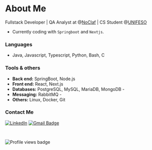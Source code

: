 # About Me 

Fullstack Developer | QA Analyst at @[NoClaf](https://www.noclaftech.com/) | CS Student @[UNIFESO](https://www.unifeso.edu.br/) 

* Currently coding with `Springboot` and `Nextjs`.

### Languages 
- Java, Javascript, Typescript, Python, Bash, C

### Tools & others
- **Back end:** SpringBoot, Node.js
- **Front end:** React, Next.js
- **Databases:** PostgreSQL, MySQL, MariaDB, MongoDB -
- **Messaging:** RabbitMQ -
- **Others:** Linux, Docker, Git

### Contact Me 

[![LinkedIn](https://custom-icon-badges.demolab.com/badge/-LinkedIn-0A66C2?style=for-the-badge&logo=linkedin-app-white-icon&color=313131)](https://www.linkedin.com/in/coco-lucas/?locale=en_US) 
[![Gmail Badge](https://img.shields.io/badge/-contact@lucascoco-6633cc?style=for-the-badge&logo=Gmail&logoColor=white&color=313131&link=mailto:lucasgcocos@gmail.com)](mailto:lucasgcocos@gmail.com) 

</br>

![Profile views badge](https://komarev.com/ghpvc/?username=coco-lucas&color=313131)
